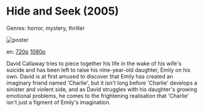 # Hide and Seek (2005)

Genres: horror, mystery, thriller

![poster](http://image.tmdb.org/t/p/w500/g8qIjDUzru1c0reqca7dJ6cmte8.jpg)

en:
  [720p](magnet:?xt=urn:btih:FBC7BEC18AE948959184B5C4DB689C732110BCE3&tr=udp://glotorrents.pw:6969/announce&tr=udp://tracker.opentrackr.org:1337/announce&tr=udp://torrent.gresille.org:80/announce&tr=udp://tracker.openbittorrent.com:80&tr=udp://tracker.coppersurfer.tk:6969&tr=udp://tracker.leechers-paradise.org:6969&tr=udp://p4p.arenabg.ch:1337&tr=udp://tracker.internetwarriors.net:1337)
  [1080p](magnet:?xt=urn:btih:4FDF6C096174B5C134D3D97564AF7A4FC783BF19&tr=udp://glotorrents.pw:6969/announce&tr=udp://tracker.opentrackr.org:1337/announce&tr=udp://torrent.gresille.org:80/announce&tr=udp://tracker.openbittorrent.com:80&tr=udp://tracker.coppersurfer.tk:6969&tr=udp://tracker.leechers-paradise.org:6969&tr=udp://p4p.arenabg.ch:1337&tr=udp://tracker.internetwarriors.net:1337)
  


David Callaway tries to piece together his life in the wake of his wife's suicide and has been left to raise his nine-year-old daughter, Emily on his own. David is at first amused to discover that Emily has created an imaginary friend named 'Charlie', but it isn't long before 'Charlie' develops a sinister and violent side, and as David struggles with his daughter's growing emotional problems, he comes to the frightening realisation that 'Charlie' isn't just a figment of Emily's imagination.